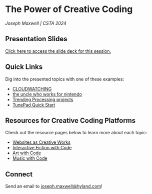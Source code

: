 # The Power of Creative Coding
_Joseph Maxwell | CSTA 2024_

## Presentation Slides
[Click here to access the slide deck for this session.](https://docs.google.com/presentation/d/1WlNUgsTT9SHMelXugLroWnqdZikJWdH79nTYUh-6C-8/edit?usp=sharing)

## Quick Links
Dig into the presented topics with one of these examples:

- [CLOUDWATCHING](https://whenwe.love/cloudwatching/)
- [the uncle who works for nintendo](https://ztul.itch.io/the-uncle-who-works-for-nintendo)
- [Trending Processing projects](https://openprocessing.org/discover/#/trending)
- [TunePad Quick Start](https://tunepad.com/project/67954)

## Resources for Creative Coding Platforms
Check out the resource pages below to learn more about each topic:

- [Websites as Creative Works](WebsitesAsCreativeWorks.md)
- [Interactive Fiction with Code](InteractiveFictionWithCode.md)
- [Art with Code](ArtWithCode.md)
- [Music with Code](MusicWithCode.md)

## Connect
Send an email to [joseph.maxwell@hyland.com](mailto:joseph.maxwell@hyland.com)!
